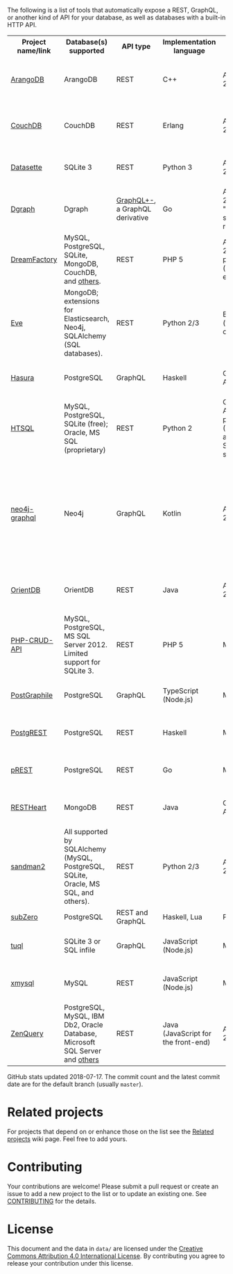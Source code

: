 The following is a list of tools that automatically expose a REST, GraphQL, or another kind of API for your database, as well as databases with a built-in HTTP API.

<table>
  <tr>
    <th>Project name/link</th>
    <th>Database(s) supported</th>
    <th>API type</th>
    <th>Implementation language</th>
    <th>License</th>
    <th>GitHub stats</th>
    <th>Notes</th>
  </tr>
  <tr>
    <td><a href="https://github.com/arangodb/arangodb">ArangoDB</a></td>
    <td>ArangoDB</td>
    <td>REST</td>
    <td>C++</td>
    <td>Apache 2.0</td>
    <td>5964 ★; 42787 commits, latest 2018-07-16</td>
    <td>A database with a built-in REST API. <a href="https://hub.docker.com/r/arangodb/arangodb/">Official Docker image</a>.</td>
  </tr>
  <tr>
    <td><a href="https://github.com/apache/couchdb">CouchDB</a></td>
    <td>CouchDB</td>
    <td>REST</td>
    <td>Erlang</td>
    <td>Apache 2.0</td>
    <td>3732 ★; 11189 commits, latest 2018-07-16</td>
    <td>A database with a built-in REST API. <a href="https://hub.docker.com/r/_/couchdb/">Official Docker image</a>.</td>
  </tr>
  <tr>
    <td><a href="https://github.com/simonw/datasette">Datasette</a></td>
    <td>SQLite 3</td>
    <td>REST</td>
    <td>Python 3</td>
    <td>Apache 2.0</td>
    <td>1665 ★; 515 commits, latest 2018-07-16</td>
    <td>Read-only. <a href="https://hub.docker.com/r/terranodo/datasette/">Official Docker image</a>.</td>
  </tr>
  <tr>
    <td><a href="https://github.com/dgraph-io/dgraph">Dgraph</a></td>
    <td>Dgraph</td>
    <td><a href="https://docs.dgraph.io/query-language/">GraphQL+-</a>, a GraphQL derivative</td>
    <td>Go</td>
    <td>Apache 2.0 with a &quot;no selling&quot; restriction</td>
    <td>5933 ★; 2464 commits, latest 2018-07-14</td>
    <td>A database with a built-in GraphQL-like API. <a href="https://hub.docker.com/r/dgraph/dgraph/">Official Docker image</a>.</td>
  </tr>
  <tr>
    <td><a href="https://github.com/dreamfactorysoftware/dreamfactory">DreamFactory</a></td>
    <td>MySQL, PostgreSQL, SQLite, MongoDB, CouchDB, and <a href="https://www.dreamfactory.com/products">others</a>.</td>
    <td>REST</td>
    <td>PHP 5</td>
    <td>Apache 2.0, proprietary (optional extras)</td>
    <td>812 ★; 800 commits, latest 2018-02-25</td>
    <td><a href="https://hub.docker.com/r/dreamfactorysoftware/df-docker/">Official Docker image</a>.</td>
  </tr>
  <tr>
    <td><a href="https://github.com/pyeve/eve">Eve</a></td>
    <td>MongoDB; extensions for Elasticsearch, Neo4j, SQLAlchemy (SQL databases).</td>
    <td>REST</td>
    <td>Python 2/3</td>
    <td>BSD (three-clause)</td>
    <td>5096 ★; 2869 commits, latest 2018-07-15</td>
    <td>The SQLAlchemy extension isn't automatic. It requires the user to write SQLAlchemy mappings.</td>
  </tr>
  <tr>
    <td><a href="https://github.com/hasura/graphql-engine">Hasura</a></td>
    <td>PostgreSQL</td>
    <td>GraphQL</td>
    <td>Haskell</td>
    <td>GNU AGPLv3</td>
    <td>1291 ★; 92 commits, latest 2018-07-16</td>
    <td><a href="https://hub.docker.com/r/hasura/graphql-engine/">Official Docker image</a>.</td>
  </tr>
  <tr>
    <td><a href="https://bitbucket.org/prometheus/htsql/src">HTSQL</a></td>
    <td>MySQL, PostgreSQL, SQLite (free); Oracle, MS SQL (proprietary)</td>
    <td>REST</td>
    <td>Python 2</td>
    <td>GNU AGPLv3, proprietary (Oracle and MS SQL support)</td>
    <td>n/a</td>
    <td></td>
  </tr>
  <tr>
    <td><a href="https://github.com/neo4j-graphql/neo4j-graphql">neo4j-graphql</a></td>
    <td>Neo4j</td>
    <td>GraphQL</td>
    <td>Kotlin</td>
    <td>Apache 2.0</td>
    <td>218 ★; 130 commits, latest 2018-06-16</td>
    <td>Can generate a GraphQL API from an existing database or derive a new database model from a GraphQL schema and auto-generate the resolvers.</td>
  </tr>
  <tr>
    <td><a href="https://github.com/orientechnologies/orientdb">OrientDB</a></td>
    <td>OrientDB</td>
    <td>REST</td>
    <td>Java</td>
    <td>Apache 2.0</td>
    <td>3554 ★; 17017 commits, latest 2018-07-13</td>
    <td>A database with a built-in REST API. <a href="https://store.docker.com/images/orientdb">Official Docker image</a>.</td>
  </tr>
  <tr>
    <td><a href="https://github.com/mevdschee/php-crud-api">PHP-CRUD-API</a></td>
    <td>MySQL, PostgreSQL, MS SQL Server 2012. Limited support for SQLite 3.</td>
    <td>REST</td>
    <td>PHP 5</td>
    <td>MIT</td>
    <td>1565 ★; 1045 commits, latest 2018-05-19</td>
    <td></td>
  </tr>
  <tr>
    <td><a href="https://github.com/graphile/postgraphile">PostGraphile</a></td>
    <td>PostgreSQL</td>
    <td>GraphQL</td>
    <td>TypeScript (Node.js)</td>
    <td>MIT</td>
    <td>5527 ★; 918 commits, latest 2018-07-14</td>
    <td>Formerly &quot;PostGraphQL&quot;, <a href="https://hub.docker.com/r/postgraphql/postgraphql/">Official Docker image</a>.</td>
  </tr>
  <tr>
    <td><a href="https://github.com/PostgREST/postgrest">PostgREST</a></td>
    <td>PostgreSQL</td>
    <td>REST</td>
    <td>Haskell</td>
    <td>MIT</td>
    <td>11043 ★; 1400 commits, latest 2018-06-22</td>
    <td><a href="https://hub.docker.com/r/postgrest/postgrest/">Official Docker image</a>.</td>
  </tr>
  <tr>
    <td><a href="https://github.com/prest/prest">pREST</a></td>
    <td>PostgreSQL</td>
    <td>REST</td>
    <td>Go</td>
    <td>MIT</td>
    <td>1748 ★; 432 commits, latest 2018-07-10</td>
    <td><a href="https://hub.docker.com/r/prest/prest/">Official Docker image</a>.</td>
  </tr>
  <tr>
    <td><a href="https://github.com/SoftInstigate/restheart">RESTHeart</a></td>
    <td>MongoDB</td>
    <td>REST</td>
    <td>Java</td>
    <td>GNU AGPLv3</td>
    <td>482 ★; 1478 commits, latest 2018-07-13</td>
    <td><a href="https://hub.docker.com/r/softinstigate/restheart/">Official Docker image</a>.</td>
  </tr>
  <tr>
    <td><a href="https://github.com/jeffknupp/sandman2">sandman2</a></td>
    <td>All supported by SQLAlchemy (MySQL, PostgreSQL, SQLite, Oracle, MS SQL, and others).</td>
    <td>REST</td>
    <td>Python 2/3</td>
    <td>Apache 2.0</td>
    <td>795 ★; 136 commits, latest 2018-05-27</td>
    <td></td>
  </tr>
  <tr>
    <td><a href="https://subzero.cloud">subZero</a></td>
    <td>PostgreSQL</td>
    <td>REST and GraphQL</td>
    <td>Haskell, Lua</td>
    <td>Proprietary</td>
    <td>n/a</td>
    <td></td>
  </tr>
  <tr>
    <td><a href="https://github.com/bradleyboy/tuql">tuql</a></td>
    <td>SQLite 3 or SQL infile</td>
    <td>GraphQL</td>
    <td>JavaScript (Node.js)</td>
    <td>MIT</td>
    <td>269 ★; 52 commits, latest 2018-02-16</td>
    <td></td>
  </tr>
  <tr>
    <td><a href="https://github.com/o1lab/xmysql">xmysql</a></td>
    <td>MySQL</td>
    <td>REST</td>
    <td>JavaScript (Node.js)</td>
    <td>MIT</td>
    <td>3087 ★; 239 commits, latest 2018-07-15</td>
    <td><a href="https://hub.docker.com/r/markuman/xmysql/">Official Docker image</a>.</td>
  </tr>
  <tr>
    <td><a href="https://github.com/BjoernKW/ZenQuery">ZenQuery</a></td>
    <td>PostgreSQL, MySQL, IBM Db2, Oracle Database, Microsoft SQL Server and <a href="https://github.com/BjoernKW/ZenQuery#database">others</a></td>
    <td>REST</td>
    <td>Java (JavaScript for the front-end)</td>
    <td>Apache 2.0</td>
    <td>33 ★; 282 commits, latest 2017-01-31</td>
    <td>Read-only.</td>
  </tr>
</table>


GitHub stats updated 2018-07-17. The commit count and the latest commit date are for the default branch (usually `master`).

# Related projects

For projects that depend on or enhance those on the list see the [Related projects](https://github.com/dbohdan/automatic-api/wiki/Related-projects) wiki page. Feel free to add yours.

# Contributing

Your contributions are welcome! Please submit a pull request or create an issue to add a new project to the list or to update an existing one. See [CONTRIBUTING](./CONTRIBUTING.md) for the details.

# License

This document and the data in `data/` are licensed under the [Creative Commons Attribution 4.0 International License](http://creativecommons.org/licenses/by/4.0/). By contributing you agree to release your contribution under this license.
